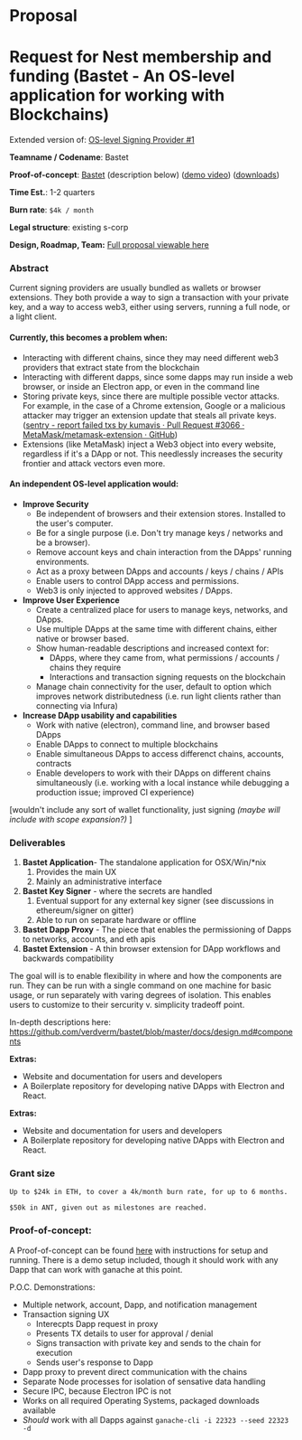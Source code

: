 # Proposal

# Request for Nest membership and funding (Bastet - An OS-level application for working with Blockchains)

Extended version of: [OS-level Signing Provider #1](https://github.com/aragon/nest/issues/1)

**Teamname / Codename**: Bastet

**Proof-of-concept**: [Bastet](https://github.com/verdverm/bastet)  (description below) ([demo video](https://youtu.be/HQlpE0O0BUA)) ([downloads](https://drive.google.com/open?id=1mGVt5M_3C9NwSFAMJ79G56sGX4qrL899))

**Time Est.**: 1-2 quarters

**Burn rate**: `$4k / month`

**Legal structure**: existing s-corp

**Design, Roadmap, Team:**   [Full proposal viewable here](https://github.com/verdverm/nest/tree/master/grants/Bastet)

### Abstract

Current signing providers are usually bundled as wallets or browser extensions.
They both provide a way to sign a transaction with your private key,
and a way to access web3, either using servers, running a full node, or a light client.

#### Currently, this becomes a problem when:

- Interacting with different chains, since they may need different web3 providers that extract state from the blockchain
- Interacting with different dapps, since some dapps may run inside a web browser, or inside an Electron app, or even in the command line
- Storing private keys, since there are multiple possible vector attacks. For example, in the case of a Chrome extension, Google or a malicious attacker may trigger an extension update that steals all private keys. ([sentry - report failed txs by kumavis · Pull Request #3066 · MetaMask/metamask-extension · GitHub](https://github.com/MetaMask/metamask-extension/pull/3066))
- Extensions (like MetaMask) inject a Web3 object into every website, regardless if it's a DApp or not. This needlessly increases the security frontier and attack vectors even more.

#### An independent OS-level application would:

- **Improve Security**
    - Be independent of browsers and their extension stores. Installed to the user's computer.
    - Be for a single purpose (i.e. Don't try manage keys / networks and be a browser).
    - Remove account keys and chain interaction from the DApps' running environments.
    - Act as a proxy between DApps and accounts / keys / chains / APIs
    - Enable users to control DApp access and permissions.
    - Web3 is only injected to approved websites / DApps.
- **Improve User Experience**
    - Create a centralized place for users to manage keys, networks, and DApps.
    - Use multiple DApps at the same time with different chains, either native or browser based.
    - Show human-readable descriptions and increased context for:
        - DApps, where they came from, what permissions / accounts / chains they require
        - Interactions and transaction signing requests on the blockchain
    - Manage chain connectivity for the user, default to option which improves network distributedness (i.e. run light clients rather than connecting via Infura)
- **Increase DApp usability and capabilities**
    - Work with native (electron), command line, and browser based DApps
    - Enable DApps to connect to multiple blockchains
    - Enable simultaneous DApps to access differenct chains, accounts, contracts
    - Enable developers to work with their DApps on different chains simultaneously (i.e. working with a local instance while debugging a production issue; improved CI experience)

[wouldn't include any sort of wallet functionality, just signing _(maybe will include with scope expansion?)_ ]


### Deliverables

1. **Bastet Application**- The standalone application for OSX/Win/\*nix
    1. Provides the main UX
    2. Mainly an administrative interface
2. **Bastet Key Signer** - where the secrets are handled
    1. Eventual support for any external key signer (see discussions in ethereum/signer on gitter)
    1. Able to run on separate hardware or offline
3. **Bastet Dapp Proxy** - The piece that enables the permissioning of Dapps to networks, accounts, and eth apis 
4. **Bastet Extension** - A thin browser extension for DApp workflows and backwards compatibility

The goal will is to enable flexibility in where and how the components are run.
They can be run with a single command on one machine for basic usage,
or run separately with varing degrees of isolation.
This enables users to customize to their sercurity v. simplicity tradeoff point.

In-depth descriptions here: https://github.com/verdverm/bastet/blob/master/docs/design.md#components

**Extras:**
- Website and documentation for users and developers
- A Boilerplate repository for developing native DApps with Electron and React.

**Extras:**
- Website and documentation for users and developers
- A Boilerplate repository for developing native DApps with Electron and React.

### Grant size

`Up to $24k in ETH, to cover a 4k/month burn rate, for up to 6 months.`

`$50k in ANT, given out as milestones are reached.`

### Proof-of-concept:

A Proof-of-concept can be found [here](https://github.com/verdverm/bastet) with instructions for setup and running. There is a demo setup included, though it should work with any Dapp that can work with ganache at this point.

P.O.C. Demonstrations:

- Multiple network, account, Dapp, and notification management
- Transaction signing UX
    - Interecpts Dapp request in proxy
    - Presents TX details to user for approval / denial
    - Signs transaction with private key and sends to the chain for execution
    - Sends user's response to Dapp
- Dapp proxy to prevent direct communication with the chains
- Separate Node processes for isolation of sensative data handling
- Secure IPC, because Electron IPC is not
- Works on all required Operating Systems, packaged downloads available
- _Should_ work with all Dapps against `ganache-cli -i 22323 --seed 22323 -d`
